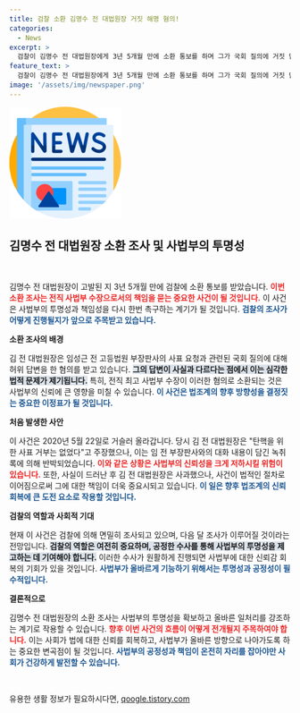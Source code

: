 ```yaml
---
title: 검찰 소환 김명수 전 대법원장 거짓 해명 혐의!
categories:
  - News
excerpt: >
  검찰이 김명수 전 대법원장에게 3년 5개월 만에 소환 통보를 하며 그가 국회 질의에 거짓 답변한 혐의를 조사할 예정이다. 사법부 고위 인사의 소환 조사, 과연 결과는? 클릭해 확인하세요!
feature_text: >
  검찰이 김명수 전 대법원장에게 3년 5개월 만에 소환 통보를 하며 그가 국회 질의에 거짓 답변한 혐의를 조사할 예정이다. 사법부 고위 인사의 소환 조사, 과연 결과는? 클릭해 확인하세요!
image: '/assets/img/newspaper.png'
---
```


<p><img src="/assets/img/newspaper.png" alt="kimp 속보" /></p>

<h2 data-ke-size="size26">김명수 전 대법원장 소환 조사 및 사법부의 투명성</h2>

<p data-ke-size="size16">&nbsp;</p>

<p>김명수 전 대법원장이 고발된 지 3년 5개월 만에 검찰에 소환 통보를 받았습니다. <b><span style="color: #ee2323;">이번 소환 조사는 전직 사법부 수장으로서의 책임을 묻는 중요한 사건이 될 것입니다.</span></b> 이 사건은 사법부의 투명성과 책임성을 다시 한번 촉구하는 계기가 될 것입니다. <b><span style="color: #1a5490;">검찰의 조사가 어떻게 진행될지가 앞으로 주목받고 있습니다.</span></b></p>

<p><b>소환 조사의 배경</b></p>

<p>김 전 대법원장은 임성근 전 고등법원 부장판사의 사표 요청과 관련된 국회 질의에 대해 허위 답변을 한 혐의를 받고 있습니다. <b><span style="background-color: #21538527;">그의 답변이 사실과 다르다는 점에서 이는 심각한 법적 문제가 제기됩니다.</span></b> 특히, 전직 최고 사법부 수장이 이러한 혐의로 소환되는 것은 사법부의 신뢰에 큰 영향을 미칠 수 있습니다. <b><span style="color: #1a5490;">이 사건은 법조계의 향후 방향성을 결정짓는 중요한 이정표가 될 것입니다.</span></b></p>

<p><b>처음 발생한 사안</b></p>

<p>이 사건은 2020년 5월 22일로 거슬러 올라갑니다. 당시 김 전 대법원장은 "탄핵을 위한 사표 거부는 없었다"고 주장했으나, 이는 임 전 부장판사와의 대화 내용이 담긴 녹취록에 의해 반박되었습니다. <b><span style="color: #ee2323;">이와 같은 상황은 사법부의 신뢰성을 크게 저하시킬 위험이 있습니다.</span></b> 또한, 사실이 드러난 후 김 전 대법원장은 사과했으나, 사건이 법적인 절차로 이어짐으로써 그에 대한 책임이 더욱 중요시되고 있습니다. <b><span style="color: #1a5490;">이 일은 향후 법조계의 신뢰 회복에 큰 도전 요소로 작용할 것입니다.</span></b></p>

<p><b>검찰의 역할과 사회적 기대</b></p>

<p>현재 이 사건은 검찰에 의해 면밀히 조사되고 있으며, 다음 달 조사가 이루어질 것이라는 전망입니다. <b><span style="background-color: #21538527;">검찰의 역할은 여전히 중요하며, 공정한 수사를 통해 사법부의 투명성을 제고하는 데 기여해야 합니다.</span></b> 이러한 수사가 원활하게 진행되면 사법부에 대한 신뢰감 회복의 기회가 있을 것입니다. <b><span style="color: #1a5490;">사법부가 올바르게 기능하기 위해서는 투명성과 공정성이 필수적입니다.</span></b></p>

<p><b>결론적으로</b></p>

<p>김명수 전 대법원장의 소환 조사는 사법부의 투명성을 확보하고 올바른 일처리를 강조하는 계기로 작용할 수 있습니다. <b><span style="color: #ee2323;">향후 이번 사건의 흐름이 어떻게 전개될지 주목하여야 합니다.</span></b> 이는 사회가 법에 대한 신뢰를 회복하고, 사법부가 올바른 방향으로 나아가도록 하는 중요한 변곡점이 될 것입니다. <b><span style="color: #1a5490;">사법부의 공정성과 책임이 온전히 자리를 잡아야만 사회가 건강하게 발전할 수 있습니다.</span></b></p>

<p data-ke-size="size16">&nbsp;</p>
유용한 생활 정보가 필요하시다면, <a href="https://qoogle.tistory.com" rel="dofollow">qoogle.tistory.com</a>


